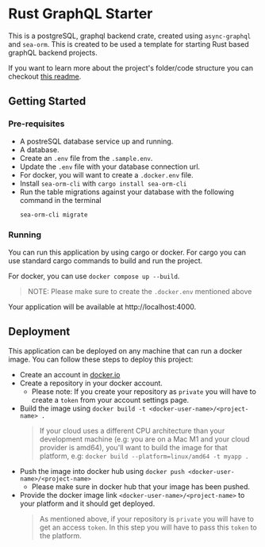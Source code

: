 # Rust GraphQL Starter

This is a postgreSQL, graphql backend crate, created using `async-graphql` and `sea-orm`. This is created to be used a template for starting Rust based graphQL backend projects.

If you want to learn more about the project's folder/code structure you can checkout [this readme](/Project-Details.md).

## Getting Started

### Pre-requisites
- A postreSQL database service up and running.
- A database.
- Create an `.env` file from the `.sample.env`.
- Update the `.env` file with your database connection url.
- For docker, you will want to create a `.docker.env` file.
- Install `sea-orm-cli` with `cargo install sea-orm-cli`
- Run the table migrations against your database with the following command in the terminal
  ```bash
  sea-orm-cli migrate
  ```
### Running
You can run this application by using cargo or docker. For cargo you can use standard cargo commands to build and run the project.

For docker, you can use `docker compose up --build`.
>NOTE: Please make sure to create the `.docker.env` mentioned above

Your application will be available at http://localhost:4000.


## Deployment
This application can be deployed on any machine that can run a docker image. You can follow these steps to deploy this project:

- Create an account in [docker.io](https://hub.docker.com/)
- Create a repository in your docker account.
  - Please note: If you create your repository as `private` you will have to create a `token` from your account settings page.
- Build the image using `docker build -t <docker-user-name>/<project-name> .`
  >If your cloud uses a different CPU architecture than your development machine (e.g: you are on a Mac M1 and your cloud provider is amd64), you'll want to build the image for that platform, e.g: `docker build --platform=linux/amd64 -t myapp .`
- Push the image into docker hub using `docker push <docker-user-name>/<project-name>`
  - Please make sure in docker hub that your image has been pushed.
- Provide the docker image link `<docker-user-name>/<project-name>` to your platform and it should get deployed.
  > As mentioned above, if your repository is `private` you will have to get an access `token`. In this step you will have to pass this `token` to the platform.
